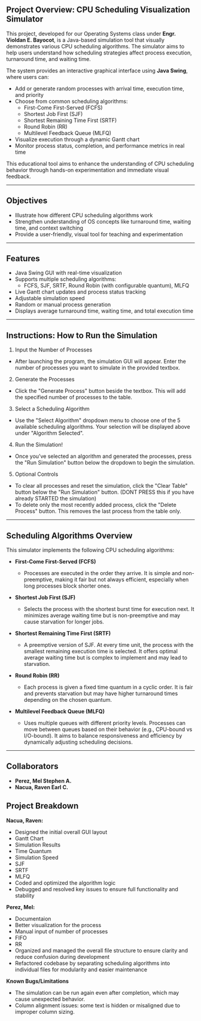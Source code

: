 ## Project Overview: CPU Scheduling Visualization Simulator

This project, developed for our Operating Systems class under **Engr. Violdan E. Bayocot**, is a Java-based simulation tool that visually demonstrates various CPU scheduling algorithms. The simulator aims to help users understand how scheduling strategies affect process execution, turnaround time, and waiting time.

The system provides an interactive graphical interface using **Java Swing**, where users can:

- Add or generate random processes with arrival time, execution time, and priority
- Choose from common scheduling algorithms:
  - First-Come First-Served (FCFS)
  - Shortest Job First (SJF)
  - Shortest Remaining Time First (SRTF)
  - Round Robin (RR)
  - Multilevel Feedback Queue (MLFQ)
- Visualize execution through a dynamic Gantt chart
- Monitor process status, completion, and performance metrics in real time

This educational tool aims to enhance the understanding of CPU scheduling behavior through hands-on experimentation and immediate visual feedback.

---

## Objectives

- Illustrate how different CPU scheduling algorithms work
- Strengthen understanding of OS concepts like turnaround time, waiting time, and context switching
- Provide a user-friendly, visual tool for teaching and experimentation

---

## Features

- Java Swing GUI with real-time visualization
- Supports multiple scheduling algorithms:
  - FCFS, SJF, SRTF, Round Robin (with configurable quantum), MLFQ 
- Live Gantt chart updates and process status tracking
- Adjustable simulation speed
- Random or manual process generation
- Displays average turnaround time, waiting time, and total execution time

---

## Instructions: How to Run the Simulation

1. Input the Number of Processes
 - After launching the program, the simulation GUI will appear. Enter the number of processes you want to simulate in the provided textbox.
2. Generate the Processes
 - Click the "Generate Process" button beside the textbox. This will add the specified number of processes to the table.
3. Select a Scheduling Algorithm
 - Use the "Select Algorithm" dropdown menu to choose one of the 5 available scheduling algorithms. Your selection will be displayed above under "Algorithm Selected".
4. Run the Simulation!
 - Once you’ve selected an algorithm and generated the processes, press the "Run Simulation" button below the dropdown to begin the simulation.
5. Optional Controls
 - To clear all processes and reset the simulation, click the "Clear Table" button below the "Run Simulation" button. (DONT PRESS this if you have already STARTED the simulation)
 - To delete only the most recently added process, click the "Delete Process" button. This removes the last process from the table only.

---

## Scheduling Algorithms Overview

This simulator implements the following CPU scheduling algorithms:

- **First-Come First-Served (FCFS)**
  - Processes are executed in the order they arrive. It is simple and non-preemptive, making it fair but not always efficient, especially when long processes block shorter ones.

- **Shortest Job First (SJF)**
  - Selects the process with the shortest burst time for execution next. It minimizes average waiting time but is non-preemptive and may cause starvation for longer jobs.

- **Shortest Remaining Time First (SRTF)**
  - A preemptive version of SJF. At every time unit, the process with the smallest remaining execution time is selected. It offers optimal average waiting time but is complex to implement and may lead to starvation.

- **Round Robin (RR)**
  - Each process is given a fixed time quantum in a cyclic order. It is fair and prevents starvation but may have higher turnaround times depending on the chosen quantum.

- **Multilevel Feedback Queue (MLFQ)**
  - Uses multiple queues with different priority levels. Processes can move between queues based on their behavior (e.g., CPU-bound vs I/O-bound). It aims to balance responsiveness and efficiency by dynamically adjusting scheduling decisions.

--- 

## Collaborators

- **Perez, Mel Stephen A.**  
- **Nacua, Raven Earl C.**


## Project Breakdown

  **Nacua, Raven:**
  - Designed the initial overall GUI layout
  - Gantt Chart
  - Simulation Results
  - Time Quantum
  - Simulation Speed
  - SJF
  - SRTF
  - MLFQ
  - Coded and optimized the algorithm logic
  - Debugged and resolved key issues to ensure full functionality and stability

  **Perez, Mel:**
  - Documentaion
  - Better visualization for the process
  - Manual input of number of processes
  - FIFO
  - RR
  - Organized and managed the overall file structure to ensure clarity and reduce confusion during development
  - Refactored codebase by separating scheduling algorithms into individual files for modularity and easier maintenance

  **Known Bugs/Limitations**
  - The simulation can be run again even after completion, which may cause unexpected behavior.
  - Column alignment issues: some text is hidden or misaligned due to improper column sizing.
